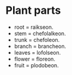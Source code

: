 # Plant parts
- root = raikseon<span class="blind-only">.</span>
- stem = chefolalkeon<span class="blind-only">.</span>
- trunk = chefoleon<span class="blind-only">.</span>
- branch = brancheon<span class="blind-only">.</span>
- leaves = lofolseon<span class="blind-only">.</span>
- flower = floreon<span class="blind-only">.</span>
- fruit = plodobeon<span class="blind-only">.</span>
